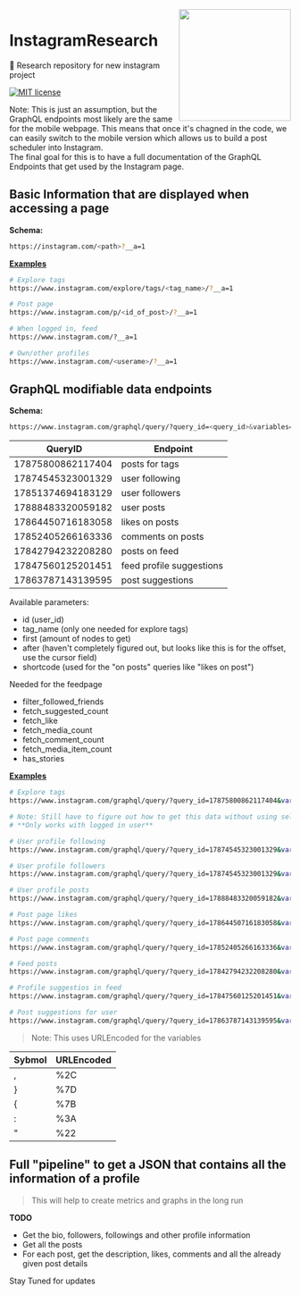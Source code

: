<img src="https://s3-eu-central-1.amazonaws.com/centaur-wp/designweek/prod/content/uploads/2016/05/11170038/Instagram_Logo-1002x1003.jpg" width="200" align="right">

# InstagramResearch
📄 Research repository for new instagram project

[![MIT license](https://img.shields.io/badge/license-MIT-blue.svg)](https://github.com/MohanSha/TwitterBot/blob/master/LICENSE)

Note: This is just an assumption, but the GraphQL endpoints most likely are the same for the mobile webpage. This means that once it's chagned in the code, we can easily switch to the mobile version which allows us to build a post scheduler into Instagram.    
The final goal for this is to have a full documentation of the GraphQL Endpoints that get used by the Instagram page.


## Basic Information that are displayed when accessing a page

**Schema:**
```bash
https://instagram.com/<path>?__a=1
```

**[Examples](./basic_endpoint)**
```bash
# Explore tags
https://www.instagram.com/explore/tags/<tag_name>/?__a=1

# Post page
https://www.instagram.com/p/<id_of_post>/?__a=1

# When logged in, feed
https://www.instagram.com/?__a=1

# Own/other profiles
https://www.instagram.com/<userame>/?__a=1
```

## GraphQL modifiable data endpoints

**Schema:**
```bash
https://www.instagram.com/graphql/query/?query_id=<query_id>&variables=%7B<parameters>%7D
```

| QueryID | Endpoint |
|---------|----------|
|17875800862117404|posts for tags|
|17874545323001329|user following|
|17851374694183129|user followers|
|17888483320059182|user posts|
|17864450716183058|likes on posts|
|17852405266163336|comments on posts|
|17842794232208280|posts on feed|
|17847560125201451|feed profile suggestions|
|17863787143139595|post suggestions|

Available parameters:
- id (user_id)
- tag_name (only one needed for explore tags)
- first (amount of nodes to get)
- after (haven't completely figured out, but looks like this is for the offset, use the cursor field)
- shortcode (used for the "on posts" queries like "likes on post")

Needed for the feedpage
- filter_followed_friends
- fetch_suggested_count
- fetch_like
- fetch_media_count
- fetch_comment_count
- fetch_media_item_count
- has_stories

**[Examples](./custom_endpoint)**

```bash
# Explore tags
https://www.instagram.com/graphql/query/?query_id=17875800862117404&variables=%7B%22tag_name%22%3A%22<tag_name>%22%2C%22first%22%3A<num_of_posts>%7D

# Note: Still have to figure out how to get this data without using selenium once logged in.
# **Only works with logged in user**

# User profile following
https://www.instagram.com/graphql/query/?query_id=17874545323001329&variables=%7B%22id%22%3A%22<user_id>%22%2C%22first%22%3A<num_of_following>%7D

# User profile followers
https://www.instagram.com/graphql/query/?query_id=17874545323001329&variables=%7B%22id%22%3A%22<user_id>%22%2C%22first%22%3A<num_of_followers>%7D

# User profile posts
https://www.instagram.com/graphql/query/?query_id=17888483320059182&variables=%7B%22id%22%3A%22<user_id>%22%2C%22first%22%3A<num_of_posts>%7D

# Post page likes
https://www.instagram.com/graphql/query/?query_id=17864450716183058&variables=%7B%22shortcode%22%3A%22<id_of_post>%22X2C%22first%22%3A<num_of_likes>%7D

# Post page comments
https://www.instagram.com/graphql/query/?query_id=17852405266163336&variables={"shortcode":"<id_of_post>","first":<num_of_comments>}

# Feed posts
https://www.instagram.com/graphql/query/?query_id=17842794232208280&variables={%22fetch_media_item_count%22:<num_of_posts>,%22fetch_comment_count%22:<num_of_comments_per_post>,%22fetch_like%22:<num_of_likers_per_post>}

# Profile suggestios in feed
https://www.instagram.com/graphql/query/?query_id=17847560125201451&variables={%22fetch_media_count%22:<num_of_posts_per_suggestion>,%22fetch_suggested_count%22:<num_of_suggestions>,%22filter_followed_friends%22:true, "has_stories":false}

# Post suggestions for user
https://www.instagram.com/graphql/query/?query_id=17863787143139595&variables={%22first%22:<num_of_posts>}
```
> Note: This uses URLEncoded for the variables

|Sybmol|URLEncoded|
|------|----------|
|,|%2C|
|}|%7D|
|{|%7B|
|:|%3A|
|"|%22|


## Full "pipeline" to get a JSON that contains all the information of a profile
> This will help to create metrics and graphs in the long run

**TODO**   
- Get the bio, followers, followings and other profile information
- Get all the posts
- For each post, get the description, likes, comments and all the already given post details


Stay Tuned for updates 
